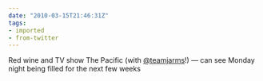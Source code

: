```yaml
---
date: "2010-03-15T21:46:31Z"
tags:
- imported
- from-twitter
---
```

Red wine and TV show The Pacific \(with [@teamjarms](https://twitter.com/teamjarms)\!\) — can see Monday night being filled for the next few weeks
